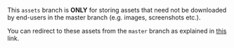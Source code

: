 This `assets` branch is <b>ONLY</b> for storing assets that need not be downloaded by end-users in the master branch (e.g. images, screenshots etc.).  

You can redirect to these assets from the `master` branch as explained in [this](https://gist.github.com/joncardasis/e6494afd538a400722545163eb2e1fa5) link.  
